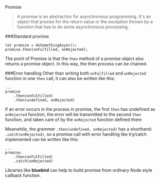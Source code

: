 Promise

> A promise is an abstraction for asynchronous programming. It's an object that proxies for the return value or the exception thrown by a function that has to do some asynchronous processing.

###Standard promise
```
let promise = doSomethingAsync();
promise.then(onFulfilled, onRejected);
```

The point of Promise is that the `then` method of a promise object also returns a promise object. In this way, the then process can be chained.

###Error handling
Other than writing both `onFulfilled` and `onRejected` function in one `then` call, it can also be written like this:

```
...
promise
    .then(onFulFilled)
    .then(undefined, onRejected)
```

If an error occurs in the process in promise, the first `then` has undefined as `onRejected` function, the error will be transmitted to the second `then` function, and taken care of by the `onRejected` function defined there

Meanwhile, the grammer `.then(undefined, onRejected)` has a shorthand: `.catch(onRejected)`, so a promise call with error handling like try/catch implemented can be written like this:

```
...
promise.
    .then(onFulFilled)
    .catch(onRejected)
```

Libraries like **bluebird** can help to build promise from ordinary Node style callback function.
